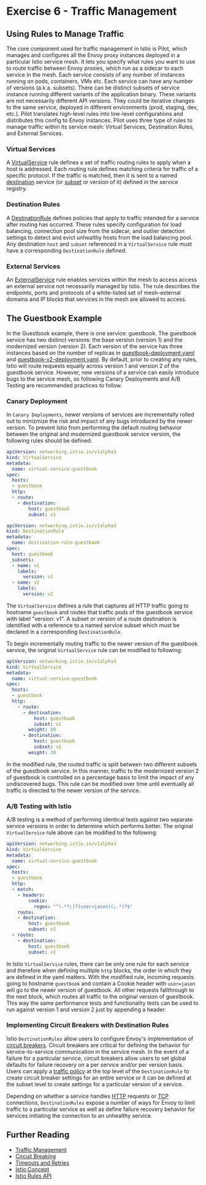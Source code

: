 # Exercise 6 - Traffic Management

## Using Rules to Manage Traffic
The core component used for traffic management in Istio is Pilot, which manages and configures all the Envoy proxy instances deployed in a particular Istio service mesh. It lets you specify what rules you want to use to route traffic between Envoy proxies, which run as a sidecar to each service in the mesh.  Each service consists of any number of instances running on pods, containers, VMs etc.  Each service can have any number of versions (a.k.a. subsets).  There can be distinct subsets of service instance running different variants of the application binary. These variants are not necessarily different API versions. They could be iterative changes to the same service, deployed in different environments (prod, staging, dev, etc.).  Pilot translates high-level rules into low-level configurations and distributes this config to Envoy instances.  Pilot uses three type of rules to manage traffic within its service mesh: Virtual Services, Destination Rules, and External Services.

### Virtual Services
A [VirtualService](https://istio.io/docs/reference/config/istio.networking.v1alpha3.html#VirtualService) rule defines a set of traffic routing rules to apply when a host is addressed. Each routing rule defines matching criteria for traffic of a specific protocol. If the traffic is matched, then it is sent to a named [destination](https://istio.io/docs/reference/config/istio.networking.v1alpha3.html#Destination) service (or [subset](https://istio.io/docs/reference/config/istio.networking.v1alpha3.html#Subset) or version of it) defined in the service registry.

### Destination Rules
A [DestinationRule](https://istio.io/docs/reference/config/istio.networking.v1alpha3.html#Destination) defines policies that apply to traffic intended for a service after routing has occurred. These rules specify configuration for load balancing, connection pool size from the sidecar, and outlier detection settings to detect and evict unhealthy hosts from the load balancing pool. Any destination `host` and `subset` referenced in a `VirtualService` rule must have a corresponding `DestinationRule` defined.

### External Services
An [ExternalService](https://istio.io/docs/reference/config/istio.networking.v1alpha3.html#ExternalService) rule enables services within the mesh to access access an external service not necessarily managed by Istio.  The rule describes the endpoints, ports and protocols of a white-listed set of mesh-external domains and IP blocks that services in the mesh are allowed to access.

## The Guestbook Example
In the Guestbook example, there is one service: guestbook.  The guestbook service has two distinct versions: the base version (version 1) and the modernized version (version 2).  Each version of the service has three instances based on the number of replicas in [guestbook-deployment.yaml](https://github.com/linsun/examples/blob/master/guestbook-go/guestbook-deployment.yaml) and [guestbook-v2-deployment.yaml](https://github.com/linsun/examples/blob/master/guestbook-go/guestbook-v2-deployment.yaml).  By default, prior to creating any rules, Istio will route requests equally across version 1 and version 2 of the guestbook service.  However, new versions of a service can easily introduce bugs to the service mesh, so following Canary Deployments and A/B Testing are recommended practices to follow.

### Canary Deployment
In `Canary Deployments`, newer versions of services are incrementally rolled out to minizmize the risk and impact of any bugs introduced by the newer version.  To prevent Istio from performing the default routing behavior between the original and modernized guestbook service version, the following rules should be defined:

```yaml
apiVersion: networking.istio.io/v1alpha3
kind: VirtualService
metadata:
  name: virtual-service-guestbook
spec:
  hosts:
  - guestbook
  http:
  - route:
    - destination:
        host: guestbook
        subset: v1
```

```yaml
apiVersion: networking.istio.io/v1alpha3
kind: DestinationRule
metadata:
  name: destination-rule-guestbook
spec:
  host: guestbook
  subsets:
  - name: v1
    labels:
      version: v1
  - name: v2
    labels:
      version: v2
```

The `VirtualService` defines a rule that captures all HTTP traffic going to hostname `guestbook` and routes that traffic pods of the guestbook service with label "version: v1".  A subset or version of a route destination is identified with a reference to a named service subset which must be declared in a corresponding `DestinationRule`.

To begin incrementally routing traffic to the newer version of the guestbook service, the original `VirtualService` rule can be modified to following:

```yaml
apiVersion: networking.istio.io/v1alpha3
kind: VirtualService
metadata:
  name: virtual-service-guestbook
spec:
  hosts:
  - guestbook
  http:
    - route:
      - destination:
          host: guestbook
          subset: v1
        weight: 80
      - destination:
          host: guestbook
          subset: v2
        weight: 20
```

In the modified rule, the routed traffic is split between two different subsets of the guestbook service.  In this manner, traffic to the modernized version 2 of guestbook is controlled on a percentage basis to limit the impact of any undiscovered bugs.  This rule can be modified over time until eventually all traffic is directed to the newer version of the service.

### A/B Testing with Istio
A/B testing is a method of performing identical tests against two separate service versions in order to determine which performs better.  The original `VirtualService` rule above can be modified to the following:

```yaml
apiVersion: networking.istio.io/v1alpha3
kind: VirtualService
metadata:
  name: virtual-service-guestbook
spec:
  hosts:
  - guestbook
  http:
  - match:
    - headers:
        cookie:
          regex: "^(.*?;)?(user=jason)(;.*)?$"
    route:
    - destination:
        host: guestbook
        subset: v2
  - route:
    - destination:
        host: guestbook
        subset: v1
```

In Istio `VirtualService` rules, there can be only one rule for each service and therefore when defining multiple `http` blocks, the order in which they are defined in the yaml matters.  With the modified rule, incoming requests going to hostname `guestbook` and contain a Cookie header with `user=jason` will go to the newer version of guestbook.  All other requests fallthrough to the next block, which routes all traffic to the original version of guestbook.  This way the same performance tests and functionality tests can be used to run against version 1 and version 2 just by appending a header.

### Implementing Circuit Breakers with Destination Rules
Istio `DestinationRules` allow users to configure Envoy's implementation of [circuit breakers](https://www.envoyproxy.io/docs/envoy/latest/intro/arch_overview/circuit_breaking).  Circuit breakers are critical for defining the behavior for service-to-service communication in the service mesh.  In the event of a failure for a particular service, circuit breakers allow users to set global defaults for failure recovery on a per service and/or per version basis.  Users can apply a [traffic policy](https://istio.io/docs/reference/config/istio.networking.v1alpha3.html#TrafficPolicy) at the top level of the `DestinationRule` to create circuit breaker settings for an entire service or it can be defined at the subset level to create settings for a particular version of a service.

Depending on whether a service handles [HTTP](https://istio.io/docs/reference/config/istio.networking.v1alpha3.html#ConnectionPoolSettings.HTTPSettings) requests or [TCP](https://istio.io/docs/reference/config/istio.networking.v1alpha3.html#ConnectionPoolSettings.TCPSettings) connections, `DestinationRules` expose a number of ways for Envoy to limit traffic to a particular service as well as define failure recovery behavior for services initiating the connection to an unhealthy service.


## Further Reading
* [Traffic Management](https://blog.openshift.com/istio-traffic-management-diving-deeper/)
* [Circuit Breaking](https://blog.openshift.com/microservices-patterns-envoy-part-i/)
* [Timeouts and Retries](https://blog.openshift.com/microservices-patterns-envoy-proxy-part-ii-timeouts-retries/)
* [Istio Concept](https://istio.io/docs/concepts/traffic-management/)
* [Istio Rules API](https://istio.io/docs/reference/config/istio.networking.v1alpha3.html)
